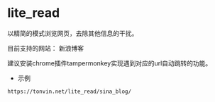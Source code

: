 # lite_read
以精简的模式浏览网页，去除其他信息的干扰。

目前支持的网站：
新浪博客

建议安装chrome插件tampermonkey实现遇到对应的url自动跳转的功能。

* 示例 
```
https://tonvin.net/lite_read/sina_blog/
```
